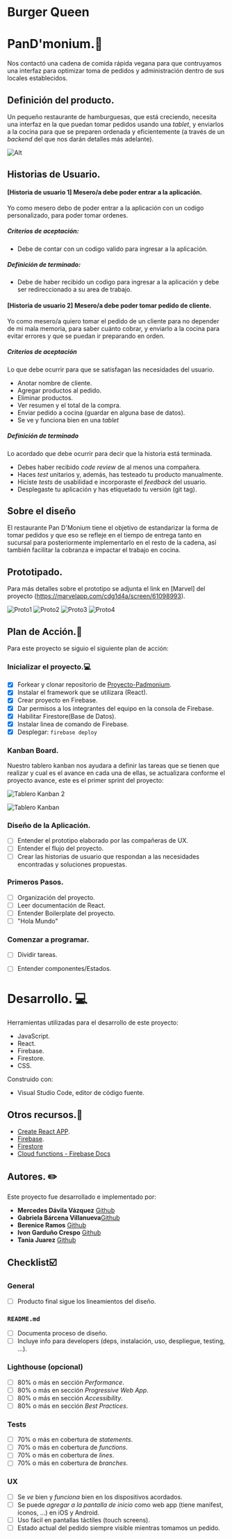 # Burger Queen

# PanD'monium.:fork_and_knife:

Nos contactó una cadena de comida rápida vegana para que contruyamos una interfaz para optimizar toma de pedidos y administración dentro de sus locales establecidos.

## Definición del producto.

Un pequeño restaurante de hamburguesas, que está creciendo, necesita una interfaz en la que puedan tomar pedidos usando una _tablet_, y enviarlos a la cocina para que se preparen ordenada y eficientemente (a través de un _backend_ del que nos darán detalles más adelante).

![Alt](https://user-images.githubusercontent.com/110297/42118136-996b4a52-7bc6-11e8-8a03-ada078754715.jpg)

## Historias de Usuario.

#### [Historia de usuario 1] Mesero/a debe poder entrar a la aplicación.

Yo como mesero debo de poder entrar a la aplicación con un codigo personalizado, para poder tomar ordenes. 

##### Criterios de aceptación:

 - Debe de contar con un codigo valido para ingresar a la aplicación.
 
 ##### Definición de terminado:
 
 - Debe de haber recibido un codigo para ingresar a la aplicación y debe ser redireccionado a su area de trabajo.

#### [Historia de usuario 2] Mesero/a debe poder tomar pedido de cliente.

Yo como mesero/a quiero tomar el pedido de un cliente para no depender de mi mala memoria, para saber cuánto cobrar, y enviarlo a la cocina para evitar errores y que se puedan ir preparando en orden.

##### Criterios de aceptación

Lo que debe ocurrir para que se satisfagan las necesidades del usuario.

-   Anotar nombre de cliente.
-   Agregar productos al pedido.
-   Eliminar productos.
-   Ver resumen y el total de la compra.
-   Enviar pedido a cocina (guardar en alguna base de datos).
-   Se ve y funciona bien en una  _tablet_

##### Definición de terminado

Lo acordado que debe ocurrir para decir que la historia está terminada.

-   Debes haber recibido  _code review_  de al menos una compañera.
-   Haces  _test_  unitarios y, además, has testeado tu producto manualmente.
-   Hiciste  _tests_  de usabilidad e incorporaste el  _feedback_  del usuario.
-   Desplegaste tu aplicación y has etiquetado tu versión (git tag).

## Sobre el diseño

 El restaurante Pan D'Monium tiene el objetivo de estandarizar la forma de tomar pedidos y que eso se refleje en el tiempo de entrega tanto en sucursal para posteriormente implementarlo en el resto de la cadena, así también facilitar la cobranza e impactar el trabajo en cocina.
 
## Prototipado.
 
Para más detalles sobre el prototipo se adjunta el link en [Marvel] del proyecto (https://marvelapp.com/cdg1d4a/screen/61098993).

![Proto1](https://github.com/MercedesDavila/Pandmonium/blob/branch-Mercedes/img/proto_1.JPG?raw=true)
![Proto2](https://github.com/MercedesDavila/Pandmonium/blob/branch-Mercedes/img/proto_2.JPG?raw=true)
![Proto3](https://github.com/MercedesDavila/Pandmonium/blob/branch-Mercedes/img/proto_3.JPG?raw=true)
![Proto4](https://github.com/MercedesDavila/Pandmonium/blob/branch-Mercedes/img/proto_4.JPG?raw=true)

## Plan de Acción.:bookmark_tabs:
Para este proyecto se siguio el siguiente plan de acción:

### Inicializar el proyecto.:computer:

 - [x] Forkear y clonar repositorio de 
       [Proyecto-Padmonium](https://github.com/MercedesDavila/Pandmonium).
 - [x] Instalar el framework que se utilizara  (React).
 - [x] Crear proyecto en Firebase.
 - [x] Dar permisos a los integrantes del equipo en la consola de Firebase.
 - [x] Habilitar Firestore(Base de Datos).
 - [x] Instalar linea de comando de Firebase.
 - [x] Desplegar: `firebase deploy`
 
 ### Kanban Board.

Nuestro tablero kanban nos ayudara a definir las tareas que se tienen que realizar y cual es el avance en cada una de ellas,  se actualizara conforme el proyecto avance, este es el primer sprint del proyecto: 

![Tablero Kanban 2](https://github.com/MercedesDavila/Pandmonium/blob/branch-Mercedes/img/Tablero_Proyecto.jpg?raw=true)

![Tablero Kanban](https://github.com/MercedesDavila/Pandmonium/blob/branch-Mercedes/img/historias.png?raw=true) 


 ### Diseño de la Aplicación.
 
 - [ ] Entender el prototipo elaborado por las compañeras de UX.
  - [ ] Entender el flujo del proyecto.
 - [ ] Crear las historias de usuario que respondan a las necesidades encontradas y soluciones propuestas.

 ### Primeros Pasos.
 
- [ ] Organización del proyecto. 
- [ ] Leer documentación de React.
- [ ] Entender Boilerplate del proyecto.
- [ ] "Hola Mundo"

### Comenzar a programar.

 - [ ] Dividir tareas.
 - [ ] Entender componentes/Estados. 


# Desarrollo. :computer:

Herramientas utilizadas para el desarrollo de este proyecto:

-   JavaScript.
-   React.
-   Firebase.
-   Firestore.
-   CSS.

Construido con:
 -   Visual Studio Code, editor de código fuente.
 
 ## Otros recursos.:file_folder:
 - [Create React APP](https://create-react-app.dev/docs/getting-started).
 - [Firebase](hhttps://firebase.google.com/).
 - [Firestore](https://firebase.google.com/docs/firestore?hl=es-419)
 - [Cloud functions - Firebase Docs](https://firebase.google.com/docs/functions/?hl=es-419)

## Autores. :pencil2:

Este proyecto fue desarrollado e implementado por:

 - **Mercedes Dávila Vázquez**  [Github](https://github.com/MercedesDavila/Pandmonium) 
 - **Gabriela Bárcena Villanueva**[Github](https://github.com/gbarcenav/Pandmonium)
 - **Berenice Ramos** [Github](https://github.com/Bere333/Pandmonium)
 - **Ivon Garduño Crespo** [Github](https://github.com/BLANK-TECH/Pandmonium)
 - **Tania Juarez** [Github](https://github.com/TaniaEJuarez/Pandmonium)

## Checklist:ballot_box_with_check:


### General

* [ ] Producto final sigue los lineamientos del diseño.

### `README.md`

* [ ] Documenta proceso de diseño.
* [ ] Incluye info para developers (deps, instalación, uso, despliegue, testing,
...).

### Lighthouse (opcional)

* [ ] 80% o más en sección _Performance_.
* [ ] 80% o más en sección _Progressive Web App_.
* [ ] 80% o más en sección _Accessibility_.
* [ ] 80% o más en sección _Best Practices_.

### Tests

* [ ] 70% o más en cobertura de _statements_.
* [ ] 70% o más en cobertura de _functions_.
* [ ] 70% o más en cobertura de _lines_.
* [ ] 70% o más en cobertura de _branches_.

### UX

* [ ] Se _ve_ bien y _funciona_ bien en los dispositivos acordados.
* [ ] Se puede _agregar a la pantalla de inicio_ como web app (tiene manifest,
íconos, ...) en iOS y Android.
* [ ] Uso fácil en pantallas táctiles (touch screens).
* [ ] Estado actual del pedido siempre visible mientras tomamos un pedido.